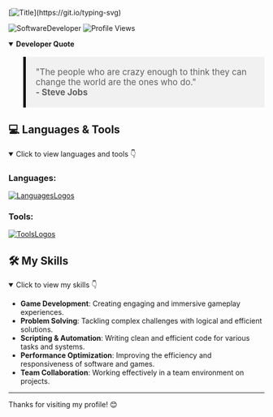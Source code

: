 [![Title](https://readme-typing-svg.demolab.com?font=Fira+Code&size=30&pause=1000&vCenter=true&width=435&lines=Hello!+I'm+Nil+Moreno;Welcome+to+my+profile!)](https://git.io/typing-svg)

![SoftwareDeveloper](https://img.shields.io/badge/Focus-SoftwareDeveloper-000000)
![Profile Views](https://komarev.com/ghpvc/?username=nilmoreno128&color=000000)

<details open>
  <summary><strong>Developer Quote</strong></summary>
  <blockquote style="background-color:#f1f1f1; padding:20px; border-left:5px solid #000; font-size: 1.2em;">
    "The people who are crazy enough to think they can change the world are the ones who do." <br>
    <strong>- Steve Jobs</strong>
  </blockquote>
</details>


## 💻 Languages & Tools

<details open>
  <summary>Click to view languages and tools 👇</summary>
  
  ### **Languages**:
  [![LanguagesLogos](https://skillicons.dev/icons?i=c,cs,cpp,python&perline=4)](https://skillicons.dev)
  
  ### **Tools**:
  [![ToolsLogos](https://skillicons.dev/icons?i=windows,blender,ps,ai,unity,vscode,visualstudio,notion&perline=4)](https://skillicons.dev)
  
</details>

## 🛠️ My Skills

<details open>
  <summary>Click to view my skills 👇</summary>
  
- **Game Development**: Creating engaging and immersive gameplay experiences.
- **Problem Solving**: Tackling complex challenges with logical and efficient solutions.
- **Scripting & Automation**: Writing clean and efficient code for various tasks and systems.
- **Performance Optimization**: Improving the efficiency and responsiveness of software and games.
- **Team Collaboration**: Working effectively in a team environment on projects.

</details>

---

Thanks for visiting my profile! 😊
